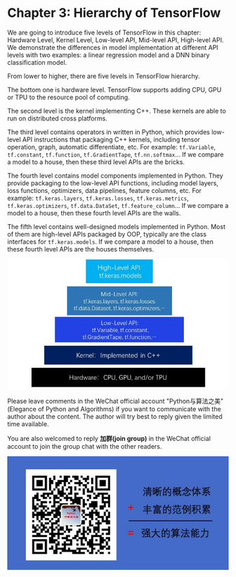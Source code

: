 # Chapter 3: Hierarchy of TensorFlow


We are going to introduce five levels of TensorFlow in this chapter: Hardware Level, Kernel Level, Low-level API, Mid-level API, High-level API. We demonstrate the differences in model implementation at different API levels with two examples: a linear regression model and a DNN binary classification model.

From lower to higher, there are five levels in TensorFlow hierarchy.

The bottom one is hardware level. TensorFlow supports adding CPU, GPU or TPU to the resource pool of computing.

The second level is the kernel implementing C++. These kernels are able to run on distributed cross platforms.

The third level contains operators in written in Python, which provides low-level API instructions that packaging C++ kernels, including tensor operation, graph, automatic differentiate, etc.
For example: `tf.Variable`, `tf.constant`, `tf.function`, `tf.GradientTape`, `tf.nn.softmax`...
If we compare a model to a house, then these third level APIs are the bricks.

The fourth level contains model components implemented in Python. They provide packaging to the low-level API functions, including model layers, loss functions, optimizers, data pipelines, feature columns, etc. 
For example: `tf.keras.layers`, `tf.keras.losses`, `tf.keras.metrics`, `tf.keras.optimizers`, `tf.data.DataSet`, `tf.feature_column`...
If we compare a model to a house, then these fourth level APIs are the walls.

The fifth level contains well-designed models implemented in Python. Most of them are high-level APIs packaged by OOP, typically are the class interfaces for `tf.keras.models`.
If we compare a model to a house, then these fourth level APIs are the houses themselves.


<img src="../data/tensorflow_structure_eng.jpg">


Please leave comments in the WeChat official account "Python与算法之美" (Elegance of Python and Algorithms) if you want to communicate with the author about the content. The author will try best to reply given the limited time available.

You are also welcomed to reply **加群(join group)** in the WeChat official account to join the group chat with the other readers.

![image.png](../data/Python与算法之美logo.jpg)
